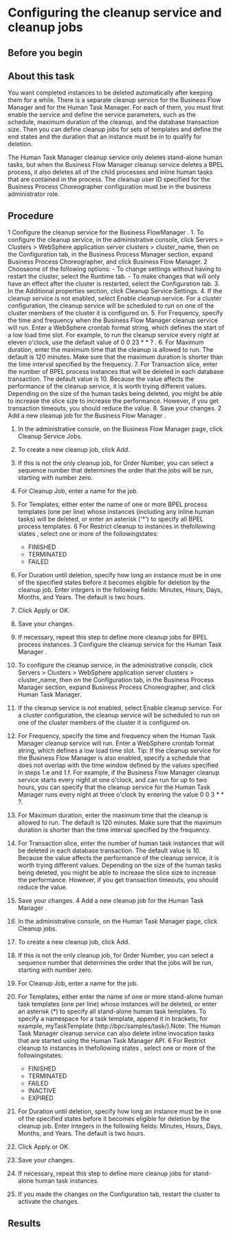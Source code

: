 <!-- image -->

# Configuring the cleanup service and cleanup jobs

## Before you begin

## About this task

You want completed instances to be deleted automatically
after keeping them for a while. There is a separate cleanup service
for the Business Flow Manager and for the Human Task Manager. For
each of them, you must first enable the service and define the service
parameters, such as the schedule, maximum duration of the cleanup,
and the database transaction size. Then you can define cleanup jobs
for sets of templates and define the end states and the duration that
an instance must be in to qualify for deletion.

The Human Task
Manager cleanup service only deletes stand-alone human tasks, but
when the Business Flow Manager cleanup service deletes a BPEL process,
it also deletes all of the child processes and inline human tasks
that are contained in the process. The cleanup user ID specified for
the Business Process Choreographer configuration must be in the business
administrator role.

## Procedure

1 Configure the cleanup service for the Business FlowManager .
    1. To configure the cleanup service,
in the administrative console, click Servers > Clusters > WebSphere
application server clusters > cluster\_name,
then on the Configuration tab, in the Business Process Manager section, expand Business Process Choreographer,
and click Business Flow Manager.
    2 Chooseone of the following options:
        - To change settings without having to restart the cluster, select
the Runtime tab.
        - To make changes that will only have an effect after the cluster
is restarted, select the Configuration tab.
3. In the Additional properties section,
click Cleanup Service Settings.
4. If the cleanup service is not enabled, select Enable
cleanup service. For a cluster configuration,
the cleanup service will be scheduled to run on one of the cluster
members of the cluster it is configured on.
5. For Frequency,
specify the time and frequency when the Business Flow Manager cleanup
service will run. Enter a WebSphere crontab format
string, which defines the start of a low load time slot. For
example, to run the cleanup service every night at eleven o'clock,
use the default value of 0 0 23 * * ?  .
6. For Maximum duration,
enter the maximum time that the cleanup is allowed to run. The
default is 120 minutes. Make sure that the maximum duration is shorter
than the time interval specified by the frequency.
7. For Transaction slice, enter
the number of BPEL process instances that will be deleted in each
database transaction. The
default value is 10. Because the value affects the performance of
the cleanup service, it is worth trying different values. Depending
on the size of the human tasks being deleted, you might be able to
increase the slice size to increase the performance. However, if you
get transaction timeouts, you should reduce the value.
8. Save your changes.
2 Add a new cleanup job for the Business Flow Manager .

1. In the administrative console, on the Business
Flow Manager page, click Cleanup Service Jobs.
2. To create a new cleanup job, click Add.
3. If this is not the only cleanup job, for Order
Number, you can select a sequence number that determines
the order that the jobs will be run, starting with number zero.
4. For Cleanup Job, enter a name
for the job.
5. For Templates, either enter the
name of one or more BPEL process templates (one per line) whose instances
(including any inline human tasks) will be deleted, or enter an asterisk
('*') to specify all BPEL process templates.
6 For Restrict cleanup to instances in thefollowing states , select one or more of the followingstates:
    - FINISHED
    - TERMINATED
    - FAILED
7. For Duration until deletion,
specify how long an instance must be in one of the specified states
before it becomes eligible for deletion by the cleanup job. Enter
integers in the following fields: Minutes, Hours, Days, Months,
and Years. The default is two hours.
8. Click Apply or OK.
9. Save your changes.
10. If necessary, repeat this step to define more cleanup
jobs for BPEL process instances.
3 Configure the cleanup service for the Human Task Manager .

1. To configure the cleanup service,
in the administrative console, click Servers > Clusters > WebSphere
application server clusters > cluster\_name,
then on the Configuration tab, in the Business Process Manager section, expand Business Process Choreographer,
and click Human Task Manager.
2. If the cleanup service is not enabled, select Enable
cleanup service. For a cluster configuration,
the cleanup service will be scheduled to run on one of the cluster
members of the cluster it is configured on.
3. For Frequency, specify the time
and frequency when the Human Task Manager cleanup service will run.
Enter a WebSphere crontab format string, which
defines a low load time slot. Tip: If the cleanup
service for the Business Flow Manager is also enabled, specify a schedule
that does not overlap with the time window defined by the values specified
in steps 1.e and 1.f.
For example, if the Business Flow Manager cleanup service starts every
night at one o'clock, and can run for up to two hours, you can specify
that the cleanup service for the Human Task Manager runs every night
at three o'clock by entering the value 0 0 3 * * ?.
4. For Maximum duration, enter the
maximum time that the cleanup is allowed to run. The default
is 120 minutes. Make sure that the maximum duration is shorter than
the time interval specified by the frequency.
5. For Transaction slice, enter
the number of human task instances that will be deleted in each database
transaction. The
default value is 10. Because the value affects the performance of
the cleanup service, it is worth trying different values. Depending
on the size of the human tasks being deleted, you might be able to
increase the slice size to increase the performance. However, if you
get transaction timeouts, you should reduce the value.
6. Save your changes.
4 Add a new cleanup job for the Human Task Manager .

1. In the administrative console, on the Human
Task Manager page, click Cleanup jobs.
2. To create a new cleanup job, click Add.
3. If this is not the only cleanup job, for Order
Number, you can select a sequence number that determines
the order that the jobs will be run, starting with number zero.
4. For Cleanup Job, enter a name
for the job.
5. For Templates, either enter the
name of one or more stand-alone human task templates (one per line)
whose instances will be deleted, or enter an asterisk (*)
to specify all stand-alone human task templates.  To specify
a namespace for a task template, append it in brackets, for example, myTaskTemplate
(http://bpc/samples/task/).Note: The Human Task Manager
cleanup service can also delete inline invocation tasks that are started
using the Human Task Manager API.
6 For Restrict cleanup to instances in thefollowing states , select one or more of the followingstates:
    - FINISHED
    - TERMINATED
    - FAILED
    - INACTIVE
    - EXPIRED
7. For Duration until deletion,
specify how long an instance must be in one of the specified states
before it becomes eligible for deletion by the cleanup job. Enter
integers in the following fields: Minutes, Hours, Days, Months,
and Years. The default is two hours.
8. Click Apply or OK.
9. Save your changes.
10. If necessary, repeat this step to define more cleanup
jobs for stand-alone human task instances.
5. If you made the changes on the Configuration tab,
restart the cluster to activate the changes.

## Results

<!-- image -->